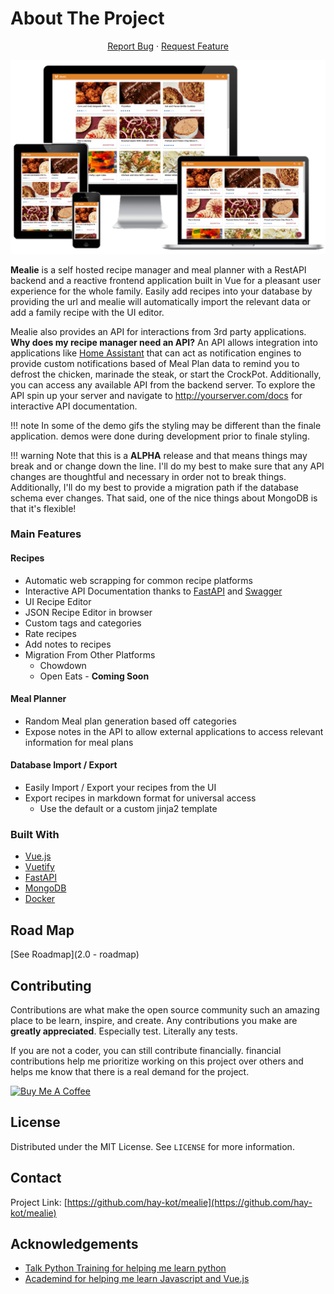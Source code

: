 # About The Project

<p align="center">
  <a href="https://github.com/hay-kot/mealie">
  </a>
  <p align="center">
    <a href="https://github.com/hay-kot/mealie/issues">Report Bug</a>
    ·
    <a href="https://github.com/hay-kot/mealie/issues">Request Feature</a>
  </p>
</p>

<!-- ABOUT THE PROJECT -->

![Product Name Screen Shot][product-screenshot]

**Mealie** is a self hosted recipe manager and meal planner with a RestAPI backend and a reactive frontend application built in Vue for a pleasant user experience for the whole family. Easily add recipes into your database by providing the url and mealie will automatically import the relevant data or add a family recipe with the UI editor.  

Mealie also provides an API for interactions from 3rd party applications. **Why does my recipe manager need an API?** An API allows integration into applications like [Home Assistant](https://www.home-assistant.io/) that can act as notification engines to provide custom notifications based of Meal Plan data to remind you to defrost the chicken, marinade the steak, or start the CrockPot. Additionally, you can access any available API from the backend server. To explore the API spin up your server and navigate to http://yourserver.com/docs for interactive API documentation. 

!!! note
    In some of the demo gifs the styling may be different than the finale application. demos were done during development prior to finale styling.

!!! warning
    Note that this is a **ALPHA** release and that means things may break and or change down the line. I'll do my best to make sure that any API changes are thoughtful and necessary in order not to break things. Additionally, I'll do my best to provide a migration path if the database schema ever changes. That said, one of the nice things about MongoDB is that it's flexible!



### Main Features
#### Recipes
  - Automatic web scrapping for common recipe platforms
  - Interactive API Documentation thanks to [FastAPI](https://fastapi.tiangolo.com/) and [Swagger](https://petstore.swagger.io/)
  - UI Recipe Editor
  - JSON Recipe Editor in browser
  - Custom tags and categories
  - Rate recipes
  - Add notes to recipes
  - Migration From Other Platforms
    - Chowdown
    - Open Eats - **Coming Soon**
#### Meal Planner
  - Random Meal plan generation based off categories
  - Expose notes in the API to allow external applications to access relevant information for meal plans
  
#### Database Import / Export
  - Easily Import / Export your recipes from the UI
  - Export recipes in markdown format for universal access
    - Use the default or a custom jinja2 template

### Built With

* [Vue.js](https://vuejs.org/)
* [Vuetify](https://vuetifyjs.com/en/)
* [FastAPI](https://fastapi.tiangolo.com/)
* [MongoDB](https://www.mongodb.com/)
* [Docker](https://www.docker.com/)



<!-- ROADMAP -->
## Road Map

[See Roadmap](2.0 - roadmap)



<!-- CONTRIBUTING -->
## Contributing

Contributions are what make the open source community such an amazing place to be learn, inspire, and create. Any contributions you make are **greatly appreciated**. Especially test. Literally any tests.

If you are not a coder, you can still contribute financially. financial contributions help me prioritize working on this project over others and helps me know that there is a real demand for the project. 

<a href="https://www.buymeacoffee.com/haykot" target="_blank"><img src="https://cdn.buymeacoffee.com/buttons/v2/default-green.png" alt="Buy Me A Coffee" style="height: 60px !important;width: 217px !important;" ></a>

<!-- LICENSE -->
## License

Distributed under the MIT License. See `LICENSE` for more information.


<!-- CONTACT -->
## Contact
Project Link: [https://github.com/hay-kot/mealie](https://github.com/hay-kot/mealie)



<!-- ACKNOWLEDGEMENTS -->
## Acknowledgements

* [Talk Python Training for helping me learn python](https://training.talkpython.fm/)
* [Academind for helping me learn Javascript and Vue.js](https://academind.com/)


<!-- MARKDOWN LINKS & IMAGES -->
[product-screenshot]: img/home_screenshot.png
